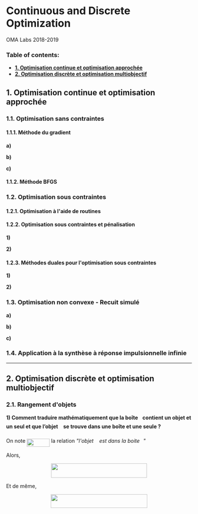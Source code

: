 # Continuous and Discrete Optimization
OMA Labs 2018-2019

### Table of contents:
+ **[1. Optimisation continue et optimisation approchée](#1-partie1)**
+ **[2. Optimisation discrète et optimisation multiobjectif](#2-partie2&3)**


## 1. Optimisation continue et optimisation approchée
### 1.1. Optimisation sans contraintes
#### 1.1.1. Méthode du gradient

__a)__

__b)__

__c)__

#### 1.1.2. Méthode BFGS


### 1.2. Optimisation sous contraintes
#### 1.2.1. Optimisation à l'aide de routines
#### 1.2.2. Optimisation sous contraintes et pénalisation
__1)__

__2)__
#### 1.2.3. Méthodes duales pour l'optimisation sous contraintes
__1)__

__2)__
### 1.3. Optimisation non convexe - Recuit simulé

__a)__

__b)__

__c)__

### 1.4. Application à la synthèse à réponse impulsionnelle infinie

---


## 2. Optimisation discrète et optimisation multiobjectif

### 2.1. Rangement d'objets

__1) Comment traduire mathématiquement que la boîte <img src="https://rawgit.com/shahineb/continuous_discrete_optimization/None/svgs/77a3b857d53fb44e33b53e4c8b68351a.svg?invert_in_darkmode" align=middle width=5.642109000000004pt height=21.602129999999985pt/> contient
un objet et un seul et que l’objet <img src="https://rawgit.com/shahineb/continuous_discrete_optimization/None/svgs/36b5afebdba34564d884d347484ac0c7.svg?invert_in_darkmode" align=middle width=7.681657500000003pt height=21.602129999999985pt/> se trouve dans une boîte et une seule ?__

On note <img src="https://rawgit.com/shahineb/continuous_discrete_optimization/None/svgs/abbcbca79ee28519cba4772bd0a1ad1b.svg?invert_in_darkmode" align=middle width=61.98324pt height=22.381919999999983pt/> la relation _"l'objet <img src="https://rawgit.com/shahineb/continuous_discrete_optimization/None/svgs/36b5afebdba34564d884d347484ac0c7.svg?invert_in_darkmode" align=middle width=7.681657500000003pt height=21.602129999999985pt/> est dans la boite <img src="https://rawgit.com/shahineb/continuous_discrete_optimization/None/svgs/77a3b857d53fb44e33b53e4c8b68351a.svg?invert_in_darkmode" align=middle width=5.642109000000004pt height=21.602129999999985pt/>"_

Alors,


<p align="center"><img src="https://rawgit.com/shahineb/continuous_discrete_optimization/None/svgs/4b75f1d5109bc9b1052537c05008abe3.svg?invert_in_darkmode" align=middle width=260.6802pt height=38.878454999999995pt/></p>

Et de même,

<p align="center"><img src="https://rawgit.com/shahineb/continuous_discrete_optimization/None/svgs/5568d17bb6b4fabf83a6eb17220e45a4.svg?invert_in_darkmode" align=middle width=262.7229pt height=36.649305pt/></p>
